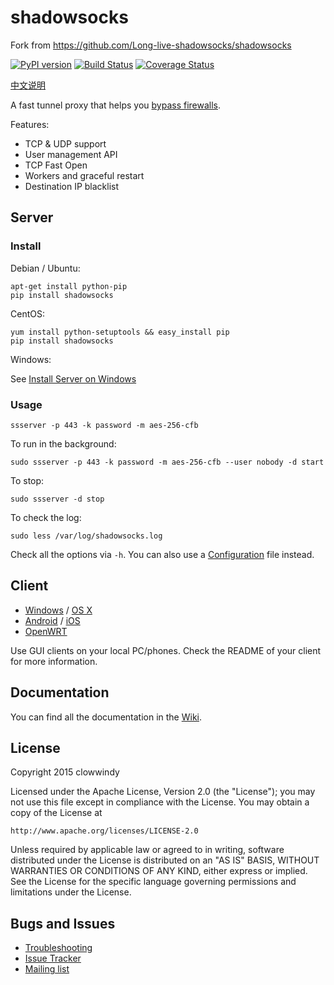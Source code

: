 shadowsocks
===========
Fork from https://github.com/Long-live-shadowsocks/shadowsocks

[![PyPI version]][PyPI]
[![Build Status]][Travis CI]
[![Coverage Status]][Coverage]

[中文说明]

A fast tunnel proxy that helps you [bypass firewalls].

Features:
- TCP & UDP support
- User management API
- TCP Fast Open
- Workers and graceful restart
- Destination IP blacklist

Server
------

### Install

Debian / Ubuntu:

    apt-get install python-pip
    pip install shadowsocks

CentOS:

    yum install python-setuptools && easy_install pip
    pip install shadowsocks

Windows:

See [Install Server on Windows]

### Usage

    ssserver -p 443 -k password -m aes-256-cfb

To run in the background:

    sudo ssserver -p 443 -k password -m aes-256-cfb --user nobody -d start

To stop:

    sudo ssserver -d stop

To check the log:

    sudo less /var/log/shadowsocks.log

Check all the options via `-h`. You can also use a [Configuration] file
instead.

Client
------

* [Windows] / [OS X]
* [Android] / [iOS]
* [OpenWRT]

Use GUI clients on your local PC/phones. Check the README of your client
for more information.

Documentation
-------------

You can find all the documentation in the [Wiki].

License
-------

Copyright 2015 clowwindy

Licensed under the Apache License, Version 2.0 (the "License"); you may
not use this file except in compliance with the License. You may obtain
a copy of the License at

    http://www.apache.org/licenses/LICENSE-2.0

Unless required by applicable law or agreed to in writing, software
distributed under the License is distributed on an "AS IS" BASIS, WITHOUT
WARRANTIES OR CONDITIONS OF ANY KIND, either express or implied. See the
License for the specific language governing permissions and limitations
under the License.

Bugs and Issues
----------------

* [Troubleshooting]
* [Issue Tracker]
* [Mailing list]



[Android]:           https://github.com/Long-live-shadowsocks/shadowsocks-android
[Build Status]:      https://img.shields.io/travis/shadowsocks/shadowsocks/master.svg?style=flat
[bypass firewalls]:  https://github.com/Long-live-shadowsocks/shadowsocks/wiki/Objective
[Configuration]:     https://github.com/Long-live-shadowsocks/shadowsocks/wiki/Configuration-via-Config-File
[Coverage Status]:   https://jenkins.shadowvpn.org/result/shadowsocks
[Coverage]:          https://jenkins.shadowvpn.org/job/Shadowsocks/ws/PYENV/py34/label/linux/htmlcov/index.html
[Debian sid]:        https://packages.debian.org/unstable/python/shadowsocks
[iOS]:               https://github.com/Long-live-shadowsocks/shadowsocks-iOS
[Issue Tracker]:     https://github.com/Long-live-shadowsocks/shadowsocks/issues?state=open
[Install Server on Windows]: https://github.com/Long-live-shadowsocks/shadowsocks/wiki/Install-Shadowsocks-Server-on-Windows
[Mailing list]:      https://groups.google.com/group/shadowsocks
[OpenWRT]:           https://github.com/Long-live-shadowsocks/openwrt-shadowsocks
[OS X]:              https://github.com/Long-live-shadowsocks/shadowsocks-iOS
[PyPI]:              https://pypi.python.org/pypi/shadowsocks
[PyPI version]:      https://img.shields.io/pypi/v/shadowsocks.svg?style=flat
[Travis CI]:         https://travis-ci.org/shadowsocks/shadowsocks
[Troubleshooting]:   https://github.com/Long-live-shadowsocks/shadowsocks/wiki/Troubleshooting
[Wiki]:              https://github.com/Long-live-shadowsocks/shadowsocks/wiki
[Windows]:           https://github.com/Long-live-shadowsocks/shadowsocks-windows
[中文说明]:          https://github.com/Long-live-shadowsocks/shadowsocks/wiki/Shadowsocks-%E4%BD%BF%E7%94%A8%E8%AF%B4%E6%98%8E
